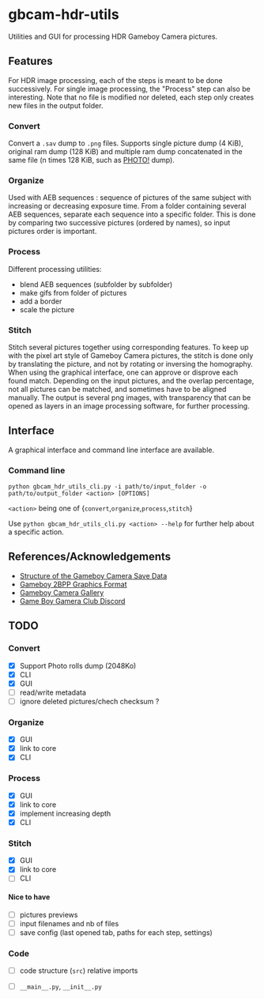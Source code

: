 # gbcam-hdr-utils

Utilities and GUI for processing HDR Gameboy Camera pictures.

## Features
For HDR image processing, each of the steps is meant to be done successively. For single image processing, the "Process" step can also be interesting.
Note that no file is modified nor deleted, each step only creates new files in the output folder.

### Convert
Convert a `.sav` dump to `.png` files. Supports single picture dump (4 KiB), original ram dump (128 KiB) and multiple ram dump concatenated in the same file (n times 128 KiB, such as [PHOTO!](https://github.com/untoxa/gb-photo) dump).

### Organize
Used with AEB sequences : sequence of pictures of the same subject with increasing or decreasing exposure time. From a folder containing several AEB sequences, separate each sequence into a specific folder. This is done by comparing two successive pictures (ordered by names), so input pictures order is important.

### Process
Different processing utilities:
* blend AEB sequences (subfolder by subfolder)
* make gifs from folder of pictures
* add a border
* scale the picture

### Stitch
Stitch several pictures together using corresponding features. To keep up with the pixel art style of Gameboy Camera pictures, the stitch is done only by translating the picture, and not by rotating or inversing the homography.
When using the graphical interface, one can approve or disprove each found match. Depending on the input pictures, and the overlap percentage, not all pictures can be matched, and sometimes have to be aligned manually.
The output is several png images, with transparency that can be opened as layers in an image processing software, for further processing.

## Interface

A graphical interface and command line interface are available.

### Command line

```console
python gbcam_hdr_utils_cli.py -i path/to/input_folder -o path/to/output_folder <action> [OPTIONS]
```
`<action>` being one of {`convert`,`organize`,`process`,`stitch`}

Use `python gbcam_hdr_utils_cli.py <action> --help`  for further help about a specific action.

## References/Acknowledgements
* [Structure of the Gameboy Camera Save Data](https://funtography.online/wiki/Structure_of_the_Game_Boy_Camera_Save_Data)
* [Gameboy 2BPP Graphics Format](https://www.huderlem.com/demos/gameboy2bpp.html)
* [Gameboy Camera Gallery](https://github.com/HerrZatacke/gb-printer-web)
* [Game Boy Gamera Club Discord](https://discord.gg/C7WFJHG)

## TODO

### Convert
- [x] Support Photo rolls dump (2048Ko)
- [x] CLI
- [x] GUI
- [ ] read/write metadata
- [ ] ignore deleted pictures/chech checksum ?

### Organize
- [x] GUI
- [x] link to core
- [x] CLI

### Process
- [x] GUI
- [x] link to core
- [x] implement increasing depth
- [x] CLI

### Stitch
- [x] GUI
- [x] link to core
- [ ] CLI

#### Nice to have
- [ ] pictures previews
- [ ] input filenames and nb of files
- [ ] save config (last opened tab, paths for each step, settings)

### Code

- [ ] code structure (`src`) relative imports
- [ ]  `__main__.py`,  `__init__.py`

